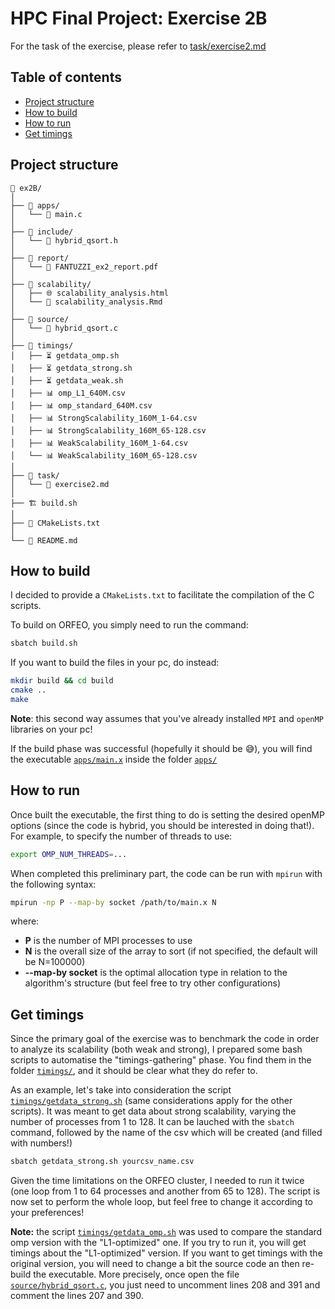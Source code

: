 # HPC Final Project: Exercise 2B
For the task of the exercise, please refer to [task/exercise2.md](task/exercise2.md)

## Table of contents
- [Project structure](#project-structure)
- [How to build](#how-to-build)
- [How to run](#how-to-run)
- [Get timings](#get-timings)

## Project structure

```
📂 ex2B/
│ 
├── 📂 apps/
│   └── 📄 main.c
│
├── 📂 include/
│   └── 📄 hybrid_qsort.h
│
├── 📂 report/
│   └── 📝 FANTUZZI_ex2_report.pdf
│
├── 📂 scalability/
│   ├── 🌐 scalability_analysis.html
│   └── 🔎 scalability_analysis.Rmd
│
├── 📂 source/
│   └── 📄 hybrid_qsort.c
│
├── 📂 timings/
│   ├── ⏳ getdata_omp.sh
│   ├── ⏳ getdata_strong.sh
│   ├── ⏳ getdata_weak.sh
│   ├── 📊 omp_L1_640M.csv
│   ├── 📊 omp_standard_640M.csv
│   ├── 📊 StrongScalability_160M_1-64.csv
│   ├── 📊 StrongScalability_160M_65-128.csv
│   ├── 📊 WeakScalability_160M_1-64.csv
│   └── 📊 WeakScalability_160M_65-128.csv
│
├── 📂 task/
│   └── 📄 exercise2.md
│
├── 🏗️ build.sh
│
├── 📝 CMakeLists.txt
│
└── 📰 README.md
```
## How to build
 
I decided to provide a `CMakeLists.txt` to facilitate the compilation of the C scripts.

To build on ORFEO, you simply need to run the command:

```bash
sbatch build.sh
```

If you want to build the files in your pc, do instead:

```bash
mkdir build && cd build
cmake ..
make
```

**Note**: this second way assumes that you've already installed `MPI` and `openMP` libraries on your pc!

If the build phase was successful (hopefully it should be 😅), you will find the executable [`apps/main.x`](apps/main.x) inside the folder [`apps/`](apps/)

## How to run

Once built the executable, the first thing to do is setting the desired openMP options (since the code is hybrid, you should be interested in doing that!). For example, to specify the number of threads to use:

```bash
export OMP_NUM_THREADS=...
```

When completed this preliminary part, the code can be run with `mpirun` with the following syntax:

```bash
mpirun -np P --map-by socket /path/to/main.x N
```
where:

- **P** is the number of MPI processes to use
- **N** is the overall size of the array to sort (if not specified, the default will be N=100000)
- **--map-by socket** is the optimal allocation type in relation to the algorithm's structure (but feel free to try other configurations)



## Get timings

Since the primary goal of the exercise was to benchmark the code in order to analyze its scalability (both weak and strong), I prepared some bash scripts to automatise the "timings-gathering" phase. You find them in the folder [`timings/`](timings/), and it should be clear what they do refer to.

As an example, let's take into consideration the script [`timings/getdata_strong.sh`](timings/getdata_strong.sh) (same considerations apply for the other scripts). It was meant to get data about strong scalability, varying the number of processes from 1 to 128. It can be lauched with the `sbatch` command, followed by the name of the csv which will be created (and filled with numbers!)

```bash
sbatch getdata_strong.sh yourcsv_name.csv
```

Given the time limitations on the ORFEO cluster, I needed to run it twice (one loop from 1 to 64 processes and another from 65 to 128). The script is now set to perform the whole loop, but feel free to change it according to your preferences!

**Note:** the script [`timings/getdata_omp.sh`](timings/getdata_omp.sh) was used to compare the standard omp version with the "L1-optimized" one. If you try to run it, you will get timings about the "L1-optimized" version. If you want to get timings with the original version, you will need to change a bit the source code an then re-build the executable. More precisely, once open the file [`source/hybrid_qsort.c`](source/hybrid_qsort.c), you just need to uncomment lines 208 and 391 and comment the lines 207 and 390.

